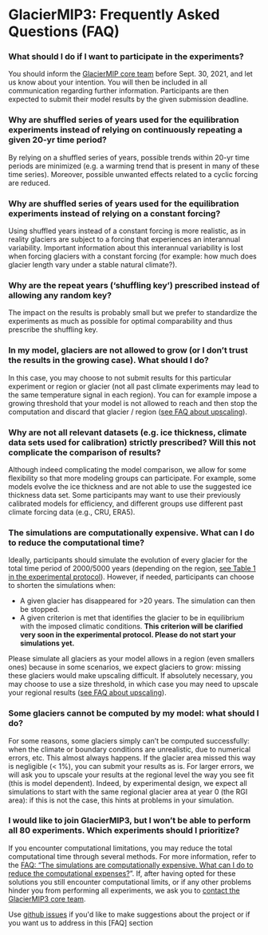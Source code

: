 # GlacierMIP3: Frequently Asked Questions (FAQ)

### What should I do if I want to participate in the experiments?

You should inform the [GlacierMIP core team](mailto:zharry@ethz.ch,fabien.maussion@uibk.ac.at) before Sept. 30, 2021, and let us know about your intention. You will then be included in all communication regarding further information. Participants are then expected to submit their model results by the given submission deadline.

### Why are shuffled series of years used for the equilibration experiments instead of relying on continuously repeating a given 20-yr time period?

By relying on a shuffled series of years, possible trends within 20-yr time periods are minimized (e.g. a warming trend that is present in many of these time series). Moreover, possible unwanted effects related to a cyclic forcing are reduced.

### Why are shuffled series of years used for the equilibration experiments instead of relying on a constant forcing?

Using shuffled years instead of a constant forcing is more realistic, as in reality glaciers are subject to a forcing that experiences an interannual variability. Important information about this interannual variability is lost when forcing glaciers with a constant forcing (for example: how much does glacier length vary under a stable natural climate?).

### Why are the repeat years (‘shuffling key’) prescribed instead of allowing any random key?

The impact on the results is probably small but we prefer to standardize the experiments as much as possible for optimal comparability and thus prescribe the shuffling key.

### In my model, glaciers are not allowed to grow (or I don’t trust the results in the growing case). What should I do?

In this case, you may choose to not submit results for this particular experiment or region or glacier (not all past climate experiments may lead to the same temperature signal in each region). You can for example impose a growing threshold that your model is not allowed to reach and then stop the computation and discard that glacier / region ([see FAQ about upscaling](#faq-glacier-fail)).

### Why are not all relevant datasets (e.g. ice thickness, climate data sets used for calibration) strictly prescribed? Will this not complicate the comparison of results?

Although indeed complicating the model comparison, we allow for some flexibility so that more modeling groups can participate. For example, some models evolve the ice thickness and are not able to use the suggested ice thickness data set. Some participants may want to use their previously calibrated models for efficiency, and different groups use different past climate forcing data (e.g., CRU, ERA5).

<a id="faq-sim-expensive"></a>
### The simulations are computationally expensive. What can I do to reduce the computational time?

Ideally, participants should simulate the evolution of every glacier for the total time period of 2000/5000 years (depending on the region, [see Table 1 in the experimental protocol](https://github.com/GlacierMIP/GlacierMIP3/blob/main/GlacierMIP3_protocol.md#table-1)). However, if needed, participants can choose to shorten the simulations when:
- A given glacier has disappeared for >20 years. The simulation can then be stopped.
- A given criterion is met that identifies the glacier to be in equilibrium with the imposed climatic conditions. **This criterion will be clarified very soon in the experimental protocol. Please do not start your simulations yet.**

Please simulate all glaciers as your model allows in a region (even smallers ones) because in some scenarios, we expect glaciers to grow: missing these glaciers would make upscaling difficult. If absolutely necessary, you may choose to use a size threshold, in which case you may need to upscale your regional results ([see FAQ about upscaling](#faq-glacier-fail)).

<a id="faq-glacier-fail"></a>
### Some glaciers cannot be computed by my model: what should I do? 

For some reasons, some glaciers simply can’t be computed successfully: when the climate or boundary conditions are unrealistic, due to numerical errors, etc. This almost always happens. If the glacier area missed this way is negligible (< 1%), you can submit your results as is. For larger errors, we will ask you to upscale your results at the regional level the way you see fit (this is model dependent). Indeed, by experimental design, we expect all simulations to start with the same regional glacier area at year 0 (the RGI area): if this is not the case, this hints at problems in your simulation.

### I would like to join GlacierMIP3, but I won’t be able to perform all 80 experiments. Which experiments should I prioritize? 

If you encounter computational limitations, you may reduce the total computational time through several methods. For more information, refer to the [FAQ: “The simulations are computationally expensive. What can I do to reduce the computational expenses?](#faq-sim-expensive)”. If, after having opted for these solutions you still encounter computational limits, or if any other problems hinder you from performing all experiments, we ask you to [contact the GlacierMIP3 core team](mailto:zharry@ethz.ch,fabien.maussion@uibk.ac.at).


Use [github issues](https://github.com/GlacierMIP/GlacierMIP3/issues) if you'd like to make suggestions about the project or if you want us to address in this [FAQ] section
